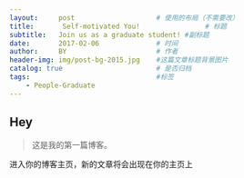 ```yaml
---
layout:     post   				    # 使用的布局（不需要改）
title:       Self-motivated You! 				# 标题 
subtitle:   Join us as a graduate student! #副标题
date:       2017-02-06 				# 时间
author:     BY 						# 作者
header-img: img/post-bg-2015.jpg 	#这篇文章标题背景图片
catalog: true 						# 是否归档
tags:								#标签
    - People-Graduate
---
```


## Hey

>这是我的第一篇博客。

进入你的博客主页，新的文章将会出现在你的主页上
